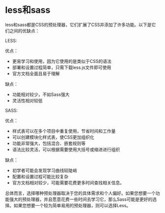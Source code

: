 # less和sass

less和sass都是CSS的预处理器，它们扩展了CSS并添加了许多功能。以下是它们之间的优缺点：

LESS:

优点：

-   更易学习和使用，因为它使用的是类似于CSS的语法
-   部署和设置过程简单，只需下载less.js文件即可使用
-   官方文档全面且易于理解

缺点：

-   功能相对较少，不如Sass强大
-   灵活性相对较低

SASS:

优点：

-   样式表可以在多个项目中重复使用，节省时间和工作量
-   可以创建模块化样式表，使CSS更加组织化
-   功能非常强大，包括混合、嵌套规则等
-   语法比较灵活，可以根据需要使用大括号或缩进进行组织

缺点：

-   初学者可能会发现学习曲线较陡峭
-   配置和设置过程可能比较复杂
-   官方文档相对较少，可能需要花费更多时间查找相关信息。

总体而言，选择哪种预处理器取决于您的具体需求和个人偏好。如果您想要一个功能强大的预处理器，并且愿意花费一些时间去学习它，那么Sass可能是更好的选择。如果您想要一个较为简单易用的预处理器，则可以选择Less。
